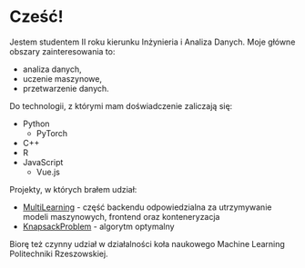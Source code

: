 # Cześć!

Jestem studentem II roku kierunku Inżynieria i Analiza Danych.
Moje główne obszary zainteresowania to:

- analiza danych,
- uczenie maszynowe,
- przetwarzenie danych.

Do technologii, z którymi mam doświadczenie zaliczają się:

- Python
    - PyTorch
- C++
- R
- JavaScript
    - Vue.js

Projekty, w których brałem udział:

- [MultiLearning](https://github.com/FWalkowicz/MultiLearning) - część backendu odpowiedzialna za utrzymywanie modeli maszynowych, frontend oraz konteneryzacja
- [KnapsackProblem](https://github.com/FWalkowicz/KnapsackProblem) - algorytm optymalny

Biorę też czynny udział w działalności koła naukowego Machine Learning Politechniki Rzeszowskiej.
